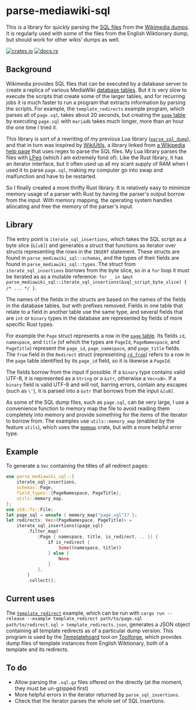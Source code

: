 # parse-mediawiki-sql
This is a library for quickly parsing the [SQL files](https://meta.wikimedia.org/wiki/Data_dumps/What%27s_available_for_download) from the [Wikimedia dumps](https://dumps.wikimedia.org/). It is regularly used with some of the files from the English Wiktionary dump, but should work for other wikis’ dumps as well.

[![crates.io](https://img.shields.io/crates/v/parse-mediawiki-sql.svg)](https://crates.io/crates/parse-mediawiki-sql)
[![docs.rs](https://img.shields.io/docsrs/parse-mediawiki-sql)](https://docs.rs/parse-mediawiki-sql)

## Background
Wikimedia provides SQL files that can be executed by a database server to create a replica of various MediaWiki [database tables](https://www.mediawiki.org/wiki/Manual:Database_layout). But it is very slow to execute the scripts that create some of the larger tables, and for recurring jobs it is much faster to run a program that extracts information by parsing the scripts. For example, the `template_redirects` example program, which parses all of `page.sql`, takes about 20 seconds, but creating the [`page` table](https://www.mediawiki.org/wiki/Manual:Page_table) by executing `page.sql` with `mariadb` takes much longer, more than an hour the one time I tried it.

This library is sort of a rewriting of my previous Lua library ([`parse_sql_dump`](https://github.com/Erutuon/enwikt-dump-rs/tree/master/lua/parse_sql_dump)), and that in turn was inspired by [WikiUtils](https://github.com/napsternxg/WikiUtils), a library linked from [a Wikipedia help page](https://en.wikipedia.org/wiki/Wikipedia:Database_download#Help_to_import_dumps_into_MySQL) that uses regex to parse the SQL files. My Lua library parses the files with [LPeg](http://www.inf.puc-rio.br/~roberto/lpeg/) (which I am extremely fond of). Like the Rust library, it has an iterator interface, but it often used up all my scant supply of RAM when I used it to parse `page.sql`, making my computer go into swap and malfunction and have to be restarted.

So I finally created a more thrifty Rust library. It is relatively easy to minimize memory usage of a parser with Rust by having the parser's output borrow from the input. With memory mapping, the operating system handles allocating and free the memory of the parser's input.

## Library
The entry point is `iterate_sql_insertions`, which takes the SQL script as a byte slice (`&[u8]`) and generates a struct that functions as iterator over structs representing the rows in the `INSERT` statement. These structs are found in `parse_mediawiki_sql::schemas`, and the types of their fields are found in `parse_mediawiki_sql::types`. The struct from `iterate_sql_insertions` borrows from the byte slice, so in a `for` loop it must be iterated as as a mutable reference: `for _ in &mut parse_mediawiki_sql::iterate_sql_insertions(&sql_script_byte_slice) { /* ... */ }`.

The names of the fields in the structs are based on the names of the fields in the database tables, but with prefixes removed. Fields in one table that relate to a field in another table use the same type, and several fields that are `int` or `binary` types in the database are represented by fields of more specific Rust types.

For example the `Page` struct represents a row in the [`page` table](https://www.mediawiki.org/wiki/Manual:Page_table). Its fields `id`, `namespace`, and `title` (of which the types are `PageId`, `PageNamespace`, and `PageTitle`) represent the `page_id`, `page_namespace`, and `page_title` fields. The `from` field in the `Redirect` struct (representing [`rd_from`](https://www.mediawiki.org/wiki/Manual:Redirect_table#rd_from)) refers to a row in the `page` table identified by its `page_id` field, so it is likewise a `PageId`.

The fields borrow from the input if possible. If a `binary` type contains valid UTF-8, it is represented as a `String` or a `&str`, otherwise a `Vec<u8>`. If a `binary` field is valid UTF-8 and will not, barring errors, contain any escapes (such as `\'`), it is parsed into a `&str` that borrows from the input `&[u8]`.

As some of the SQL dump files, such as `page.sql`, can be very large, I use a convenience function to memory map the file to avoid reading them completely into memory and provide something for the items of the iterator to borrow from. The examples use `utils::memory_map` (enabled by the feature `utils`), which uses the [`memmap`](https://lib.rs/crates/memmap) crate, but with a more helpful error type.

## Example
To generate a `Vec` containing the titles of all redirect pages:

```rust
use parse_mediawiki_sql::{
    iterate_sql_insertions,
    schemas::Page,
    field_types::{PageNamespace, PageTitle},
    utils::memory_map,
};
use std::fs::File;
let page_sql = unsafe { memory_map("page.sql")? };
let redirects: Vec<(PageNamespace, PageTitle)> =
    iterate_sql_insertions(&page_sql)
        .filter_map(
            |Page { namespace, title, is_redirect, .. }| {
                if is_redirect {
                    Some((namespace, title))
                } else {
                    None
                }
            },
        )
        .collect();
```

## Current uses

The [`template_redirect`](examples/template_redirects.rs) example, which can be run with `cargo run --release --example template_redirect path/to/page.sql path/to/redirect.sql > template_redirects.json`, generates a JSON object containing all template redirects as of a particular dump version. This program is used by the [Templatehoard](https://templatehoard.toolforge.org/) tool on [Toolforge](https://toolforge.org), which provides dump files of template instances from English Wiktionary, both of a template and its redirects.

## To do

* Allow parsing the `.sql.gz` files offered on the  directly (at the moment, they must be un-gzipped first)
* More helpful errors in the iterator returned by `parse_sql_insertions`.
* Check that the iterator parses the whole set of SQL insertions.

